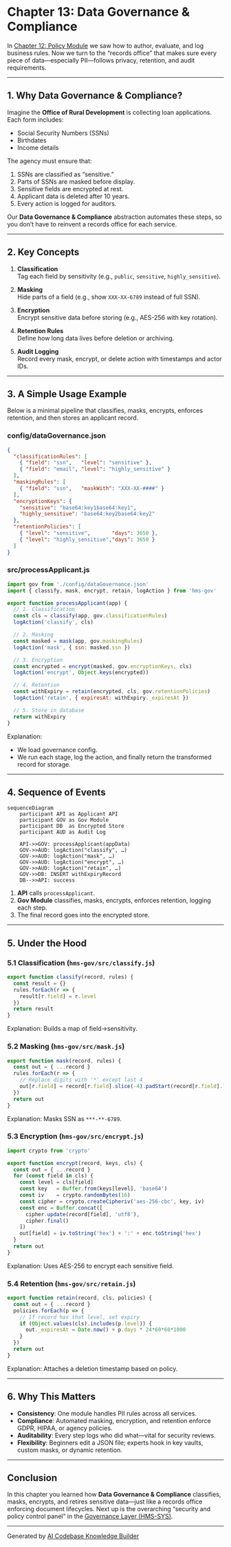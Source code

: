 # Chapter 13: Data Governance & Compliance

In [Chapter 12: Policy Module](12_policy_module_.md) we saw how to author, evaluate, and log business rules. Now we turn to the “records office” that makes sure every piece of data—especially PII—follows privacy, retention, and audit requirements.

---

## 1. Why Data Governance & Compliance?

Imagine the **Office of Rural Development** is collecting loan applications. Each form includes:

- Social Security Numbers (SSNs)
- Birthdates
- Income details

The agency must ensure that:

1. SSNs are classified as “sensitive.”
2. Parts of SSNs are masked before display.
3. Sensitive fields are encrypted at rest.
4. Applicant data is deleted after 10 years.
5. Every action is logged for auditors.

Our **Data Governance & Compliance** abstraction automates these steps, so you don’t have to reinvent a records office for each service.

---

## 2. Key Concepts

1. **Classification**  
   Tag each field by sensitivity (e.g., `public`, `sensitive`, `highly_sensitive`).

2. **Masking**  
   Hide parts of a field (e.g., show `XXX-XX-6789` instead of full SSN).

3. **Encryption**  
   Encrypt sensitive data before storing (e.g., AES-256 with key rotation).

4. **Retention Rules**  
   Define how long data lives before deletion or archiving.

5. **Audit Logging**  
   Record every mask, encrypt, or delete action with timestamps and actor IDs.

---

## 3. A Simple Usage Example

Below is a minimal pipeline that classifies, masks, encrypts, enforces retention, and then stores an applicant record.

### config/dataGovernance.json
```json
{
  "classificationRules": [
    { "field": "ssn",   "level": "sensitive" },
    { "field": "email", "level": "highly_sensitive" }
  ],
  "maskingRules": [
    { "field": "ssn",   "maskWith": "XXX-XX-####" }
  ],
  "encryptionKeys": {
    "sensitive": "base64:key1base64:key1",
    "highly_sensitive": "base64:key2base64:key2"
  },
  "retentionPolicies": [
    { "level": "sensitive",       "days": 3650 },
    { "level": "highly_sensitive","days": 3650 }
  ]
}
```

### src/processApplicant.js
```js
import gov from './config/dataGovernance.json'
import { classify, mask, encrypt, retain, logAction } from 'hms-gov'

export function processApplicant(app) {
  // 1. Classification
  const cls = classify(app, gov.classificationRules)
  logAction('classify', cls)

  // 2. Masking
  const masked = mask(app, gov.maskingRules)
  logAction('mask', { ssn: masked.ssn })

  // 3. Encryption
  const encrypted = encrypt(masked, gov.encryptionKeys, cls)
  logAction('encrypt', Object.keys(encrypted))

  // 4. Retention
  const withExpiry = retain(encrypted, cls, gov.retentionPolicies)
  logAction('retain', { expiresAt: withExpiry._expiresAt })

  // 5. Store in database
  return withExpiry
}
```

Explanation:
- We load governance config.
- We run each stage, log the action, and finally return the transformed record for storage.

---

## 4. Sequence of Events

```mermaid
sequenceDiagram
    participant API as Applicant API
    participant GOV as Gov Module
    participant DB  as Encrypted Store
    participant AUD as Audit Log

    API->>GOV: processApplicant(appData)
    GOV->>AUD: logAction("classify", …)
    GOV->>AUD: logAction("mask", …)
    GOV->>AUD: logAction("encrypt", …)
    GOV->>AUD: logAction("retain", …)
    GOV->>DB: INSERT withExpiryRecord
    DB-->>API: success
```

1. **API** calls `processApplicant`.  
2. **Gov Module** classifies, masks, encrypts, enforces retention, logging each step.  
3. The final record goes into the encrypted store.

---

## 5. Under the Hood

### 5.1 Classification (`hms-gov/src/classify.js`)
```js
export function classify(record, rules) {
  const result = {}
  rules.forEach(r => {
    result[r.field] = r.level
  })
  return result
}
```
Explanation: Builds a map of field→sensitivity.

### 5.2 Masking (`hms-gov/src/mask.js`)
```js
export function mask(record, rules) {
  const out = { ...record }
  rules.forEach(r => {
    // Replace digits with '*' except last 4
    out[r.field] = record[r.field].slice(-4).padStart(record[r.field].length, '*')
  })
  return out
}
```
Explanation: Masks SSN as `***-**-6789`.

### 5.3 Encryption (`hms-gov/src/encrypt.js`)
```js
import crypto from 'crypto'

export function encrypt(record, keys, cls) {
  const out = { ...record }
  for (const field in cls) {
    const level = cls[field]
    const key   = Buffer.from(keys[level], 'base64')
    const iv    = crypto.randomBytes(16)
    const cipher = crypto.createCipheriv('aes-256-cbc', key, iv)
    const enc = Buffer.concat([
      cipher.update(record[field], 'utf8'),
      cipher.final()
    ])
    out[field] = iv.toString('hex') + ':' + enc.toString('hex')
  }
  return out
}
```
Explanation: Uses AES-256 to encrypt each sensitive field.

### 5.4 Retention (`hms-gov/src/retain.js`)
```js
export function retain(record, cls, policies) {
  const out = { ...record }
  policies.forEach(p => {
    // If record has that level, set expiry
    if (Object.values(cls).includes(p.level)) {
      out._expiresAt = Date.now() + p.days * 24*60*60*1000
    }
  })
  return out
}
```
Explanation: Attaches a deletion timestamp based on policy.

---

## 6. Why This Matters

- **Consistency**: One module handles PII rules across all services.  
- **Compliance**: Automated masking, encryption, and retention enforce GDPR, HIPAA, or agency policies.  
- **Auditability**: Every step logs who did what—vital for security reviews.  
- **Flexibility**: Beginners edit a JSON file; experts hook in key vaults, custom masks, or dynamic retention.

---

## Conclusion

In this chapter you learned how **Data Governance & Compliance** classifies, masks, encrypts, and retires sensitive data—just like a records office enforcing document lifecycles. Next up is the overarching “security and policy control panel” in the [Governance Layer (HMS-SYS)](14_governance_layer__hms_sys__.md).

---

Generated by [AI Codebase Knowledge Builder](https://github.com/The-Pocket/Tutorial-Codebase-Knowledge)